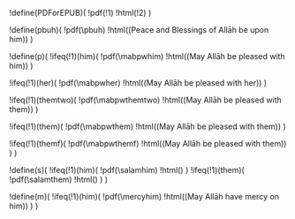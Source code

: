 !define(PDForEPUB)(
  !pdf(!1)
  !html(!2)
)

!define(pbuh)(
  !pdf(\pbuh)
  !html((Peace and Blessings of Allāh be upon him))
)

!define(p)(
  !ifeq(!1)(him)(
    !pdf(\mabpwhim)
    !html((May Allāh be pleased with him))
  )

  !ifeq(!1)(her)(
    !pdf(\mabpwher)
    !html((May Allāh be pleased with her))
  )

  !ifeq(!1)(themtwo)(
    !pdf(\mabpwthemtwo)
    !html((May Allāh be pleased with them))
  )

  !ifeq(!1)(them)(
    !pdf(\mabpwthem)
    !html((May Allāh be pleased with them))
  )

  !ifeq(!1)(themf)(
    !pdf(\mabpwthemf)
    !html((May Allāh be pleased with them))
  )
)

!define(s)(
  !ifeq(!1)(him)(
    !pdf(\salamhim)
    !html()
  )
  !ifeq(!1)(them)(
    !pdf(\salamthem)
    !html()
  )
)

!define(m)(
  !ifeq(!1)(him)(
    !pdf(\mercyhim)
    !html((May Allāh have mercy on him))
  )
)

<!-- The Prophet !pbuh.
Male Companion !p[him].
Female Companion !p[her].
Those two !p[themtwo].
Those people !p[them].
Those women !p[themf]. -->

